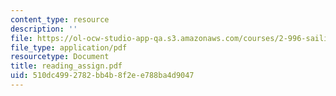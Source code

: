 ```yaml
---
content_type: resource
description: ''
file: https://ol-ocw-studio-app-qa.s3.amazonaws.com/courses/2-996-sailing-yacht-design-13-734-fall-2003/510dc4992782bb4b8f2ee788ba4d9047_reading_assign.pdf
file_type: application/pdf
resourcetype: Document
title: reading_assign.pdf
uid: 510dc499-2782-bb4b-8f2e-e788ba4d9047
---
```


